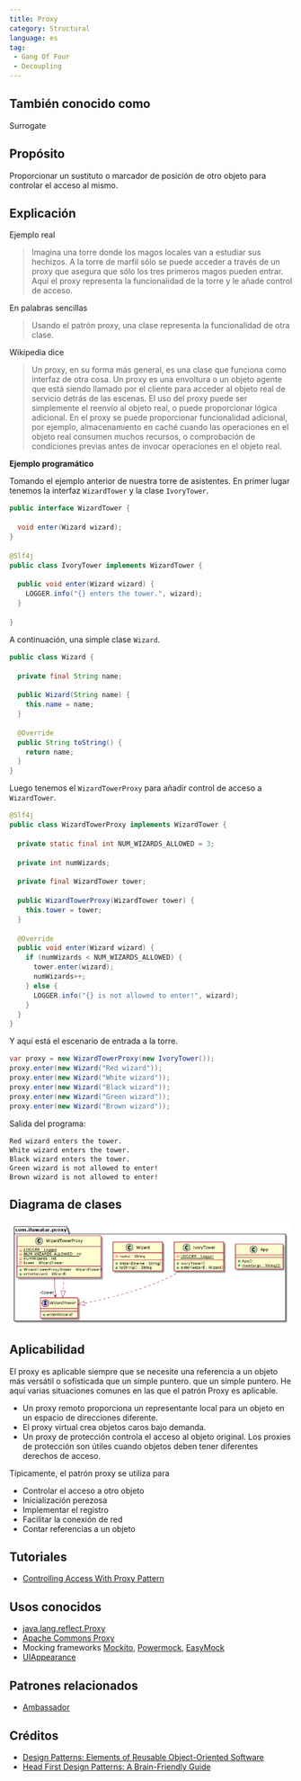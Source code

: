 ```yaml
---
title: Proxy
category: Structural
language: es
tag:
 - Gang Of Four
 - Decoupling
---
```


## También conocido como

Surrogate

## Propósito

Proporcionar un sustituto o marcador de posición de otro objeto para controlar el acceso al mismo.

## Explicación

Ejemplo real

> Imagina una torre donde los magos locales van a estudiar sus hechizos. A la torre de marfil sólo se puede acceder a través de un proxy que asegura que sólo los tres primeros magos pueden entrar. Aquí el proxy representa la funcionalidad de la torre y le añade control de acceso.

En palabras sencillas

> Usando el patrón proxy, una clase representa la funcionalidad de otra clase.

Wikipedia dice

> Un proxy, en su forma más general, es una clase que funciona como interfaz de otra cosa. Un proxy es una envoltura o un objeto agente que está siendo llamado por el cliente para acceder al objeto real de servicio detrás de las escenas. El uso del proxy puede ser simplemente el reenvío al objeto real, o puede proporcionar lógica adicional. En el proxy se puede proporcionar funcionalidad adicional, por ejemplo, almacenamiento en caché cuando las operaciones en el objeto real consumen muchos recursos, o comprobación de condiciones previas antes de invocar operaciones en el objeto real.

**Ejemplo programático**

Tomando el ejemplo anterior de nuestra torre de asistentes. En primer lugar tenemos la interfaz `WizardTower` y la clase `IvoryTower`.

```java
public interface WizardTower {

  void enter(Wizard wizard);
}

@Slf4j
public class IvoryTower implements WizardTower {

  public void enter(Wizard wizard) {
    LOGGER.info("{} enters the tower.", wizard);
  }

}
```

A continuación, una simple clase `Wizard`.

```java
public class Wizard {

  private final String name;

  public Wizard(String name) {
    this.name = name;
  }

  @Override
  public String toString() {
    return name;
  }
}
```

Luego tenemos el `WizardTowerProxy` para añadir control de acceso a `WizardTower`.

```java
@Slf4j
public class WizardTowerProxy implements WizardTower {

  private static final int NUM_WIZARDS_ALLOWED = 3;

  private int numWizards;

  private final WizardTower tower;

  public WizardTowerProxy(WizardTower tower) {
    this.tower = tower;
  }

  @Override
  public void enter(Wizard wizard) {
    if (numWizards < NUM_WIZARDS_ALLOWED) {
      tower.enter(wizard);
      numWizards++;
    } else {
      LOGGER.info("{} is not allowed to enter!", wizard);
    }
  }
}
```

Y aquí está el escenario de entrada a la torre.

```java
var proxy = new WizardTowerProxy(new IvoryTower());
proxy.enter(new Wizard("Red wizard"));
proxy.enter(new Wizard("White wizard"));
proxy.enter(new Wizard("Black wizard"));
proxy.enter(new Wizard("Green wizard"));
proxy.enter(new Wizard("Brown wizard"));
```

Salida del programa:

```
Red wizard enters the tower.
White wizard enters the tower.
Black wizard enters the tower.
Green wizard is not allowed to enter!
Brown wizard is not allowed to enter!
```

## Diagrama de clases

![alt text](./etc/proxy.urm.png "Proxy pattern class diagram")

## Aplicabilidad

El proxy es aplicable siempre que se necesite una referencia a un objeto más versátil o sofisticada que un simple puntero.
que un simple puntero. He aquí varias situaciones comunes en las que el patrón Proxy es
aplicable.

* Un proxy remoto proporciona un representante local para un objeto en un espacio de direcciones diferente.
* El proxy virtual crea objetos caros bajo demanda.
* Un proxy de protección controla el acceso al objeto original. Los proxies de protección son útiles cuando
  objetos deben tener diferentes derechos de acceso.

Típicamente, el patrón proxy se utiliza para

* Controlar el acceso a otro objeto
* Inicialización perezosa
* Implementar el registro
* Facilitar la conexión de red
* Contar referencias a un objeto

## Tutoriales

* [Controlling Access With Proxy Pattern](http://java-design-patterns.com/blog/controlling-access-with-proxy-pattern/)

## Usos conocidos

* [java.lang.reflect.Proxy](http://docs.oracle.com/javase/8/docs/api/java/lang/reflect/Proxy.html)
* [Apache Commons Proxy](https://commons.apache.org/proper/commons-proxy/)
* Mocking frameworks [Mockito](https://site.mockito.org/), 
[Powermock](https://powermock.github.io/), [EasyMock](https://easymock.org/)
* [UIAppearance](https://developer.apple.com/documentation/uikit/uiappearance)

## Patrones relacionados

* [Ambassador](https://java-design-patterns.com/patterns/ambassador/)

## Créditos

* [Design Patterns: Elements of Reusable Object-Oriented Software](https://www.amazon.com/gp/product/0201633612/ref=as_li_tl?ie=UTF8&camp=1789&creative=9325&creativeASIN=0201633612&linkCode=as2&tag=javadesignpat-20&linkId=675d49790ce11db99d90bde47f1aeb59)
* [Head First Design Patterns: A Brain-Friendly Guide](https://www.amazon.com/gp/product/0596007124/ref=as_li_tl?ie=UTF8&camp=1789&creative=9325&creativeASIN=0596007124&linkCode=as2&tag=javadesignpat-20&linkId=6b8b6eea86021af6c8e3cd3fc382cb5b)
